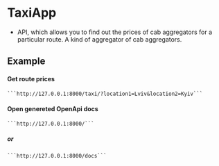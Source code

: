 
# TaxiApp
- API, which allows you to find out the prices of cab aggregators for a particular route. A kind of aggregator of cab aggregators.
## Example
#### Get route prices
    ```http://127.0.0.1:8000/taxi/?location1=Lviv&location2=Kyiv```
#### Open genereted OpenApi docs
    ```http://127.0.0.1:8000/```
##### or
    ```http://127.0.0.1:8000/docs```
